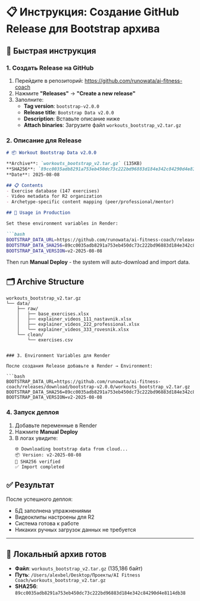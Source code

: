 # 📋 Инструкция: Создание GitHub Release для Bootstrap архива

## 🚀 Быстрая инструкция

### 1. Создать Release на GitHub

1. Перейдите в репозиторий: https://github.com/runowata/ai-fitness-coach
2. Нажмите **"Releases"** → **"Create a new release"**
3. Заполните:
   - **Tag version**: `bootstrap-v2.0.0`
   - **Release title**: `Bootstrap Data v2.0.0`
   - **Description**: Вставьте описание ниже
   - **Attach binaries**: Загрузите файл `workouts_bootstrap_v2.tar.gz`

### 2. Описание для Release

```markdown
# 📦 Workout Bootstrap Data v2.0.0

**Archive**: `workouts_bootstrap_v2.tar.gz` (135KB)  
**SHA256**: `89cc0035adb8291a753eb450dc73c222bd96883d184e342c84290d4e8114db38`  
**Date**: 2025-08-08

## 📋 Contents
- Exercise database (147 exercises)
- Video metadata for R2 organization  
- Archetype-specific content mapping (peer/professional/mentor)

## 🔧 Usage in Production

Set these environment variables in Render:

```bash
BOOTSTRAP_DATA_URL=https://github.com/runowata/ai-fitness-coach/releases/download/bootstrap-v2.0.0/workouts_bootstrap_v2.tar.gz
BOOTSTRAP_DATA_SHA256=89cc0035adb8291a753eb450dc73c222bd96883d184e342c84290d4e8114db38
BOOTSTRAP_DATA_VERSION=v2-2025-08-08
```

Then run **Manual Deploy** - the system will auto-download and import data.

## 🗂️ Archive Structure
```
workouts_bootstrap_v2.tar.gz
└── data/
    ├── raw/
    │   ├── base_exercises.xlsx
    │   ├── explainer_videos_111_nastavnik.xlsx
    │   ├── explainer_videos_222_professional.xlsx
    │   └── explainer_videos_333_rovesnik.xlsx
    └── clean/
        └── exercises.csv
```
```

### 3. Environment Variables для Render

После создания Release добавьте в Render → Environment:

```bash
BOOTSTRAP_DATA_URL=https://github.com/runowata/ai-fitness-coach/releases/download/bootstrap-v2.0.0/workouts_bootstrap_v2.tar.gz
BOOTSTRAP_DATA_SHA256=89cc0035adb8291a753eb450dc73c222bd96883d184e342c84290d4e8114db38  
BOOTSTRAP_DATA_VERSION=v2-2025-08-08
```

### 4. Запуск деплоя

1. Добавьте переменные в Render
2. Нажмите **Manual Deploy**
3. В логах увидите: 
   ```
   🌐 Downloading bootstrap data from cloud...
   📦 Version: v2-2025-08-08
   🔐 SHA256 verified
   ✅ Import completed
   ```

## ✅ Результат

После успешного деплоя:
- БД заполнена упражнениями 
- Видеоклипы настроены для R2
- Система готова к работе
- Никаких ручных загрузок данных не требуется

---

## 📁 Локальный архив готов

- **Файл**: `workouts_bootstrap_v2.tar.gz` (135,186 байт)
- **Путь**: `/Users/alexbel/Desktop/Проекты/AI Fitness Coach/workouts_bootstrap_v2.tar.gz`
- **SHA256**: `89cc0035adb8291a753eb450dc73c222bd96883d184e342c84290d4e8114db38`